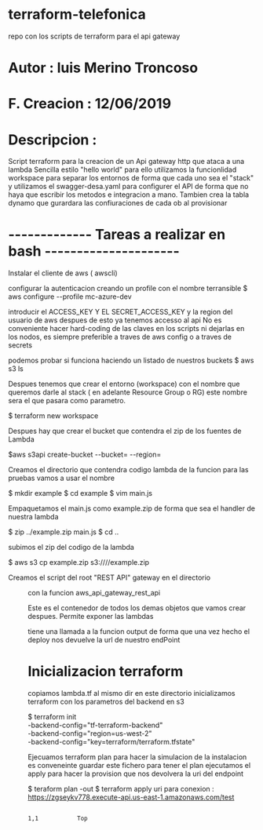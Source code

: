 # terraform-telefonica
repo con los scripts de terraform para el api gateway

# Autor       : luis Merino Troncoso 
# F. Creacion : 12/06/2019

# Descripcion : 
 Script terraform para la creacion de un Api gateway http que ataca
 a una lambda Sencilla estilo "hello world" para ello utilizamos la
 funcionlidad workspace para separar los entornos de forma que
 cada uno sea el "stack" y utilizamos el swagger-desa.yaml para
 configurer el API de forma que no haya que escribir los metodos e
 integracion a mano.
 Tambien crea la tabla dynamo que gurardara las confiuraciones de
 cada ob al provisionar

# ------------- Tareas a realizar en bash  ---------------------

Instalar el cliente de aws ( awscli)

configurar la autenticacion creando un profile con el nombre terransible
   $ aws configure --profile mc-azure-dev

introducir el ACCESS_KEY Y EL SECRET_ACCESS_KEY y la region del usuario de aws
despues de esto ya tenemos accesso al api
No es conveniente hacer hard-coding de las claves en los scripts ni dejarlas
en los nodos, es siempre preferible a traves de aws config o a traves de
secrets

podemos probar si funciona haciendo un listado de nuestros buckets
$ aws s3 ls

Despues tenemos  que crear el entorno (workspace) con el nombre
que queremos darle al stack ( en adelante Resource Group o RG) este nombre sera
el que pasara como parametro.

$ terraform new workspace <nombre workspace>

Despues hay que crear el bucket que contendra el zip de los fuentes de Lambda

$aws s3api create-bucket --bucket= <nombre workspace> --region=<region profile>

Creamos el directorio que contendra codigo lambda de la funcion
para las pruebas vamos a usar el nombre <example>

$ mkdir example
$ cd example
$ vim main.js

Empaquetamos el main.js como example.zip de forma que sea el handler de nuestra lambda

$ zip ../example.zip main.js
$ cd ..

subimos el zip del codigo de la lambda

$ aws s3 cp example.zip s3://<nombre workspace>/<version>/example.zip


Creamos el script del root "REST API" gateway en el directorio <dir>
con la funcion aws_api_gateway_rest_api

Este es el contenedor de todos los demas objetos que vamos  crear despues.
Permite exponer las lambdas

tiene una llamada a la funcion output de forma que una vez hecho el deploy
nos devuelve la url de nuestro endPoint

# Inicializacion terraform 
copiamos lambda.tf al mismo dir <terraform-mc>
en este directorio inicializamos terraform con los parametros del backend en s3

$ terraform init \
    -backend-config="tf-terraform-backend" \
    -backend-config="region=us-west-2" \
    -backend-config="key=terraform/terraform.tfstate"

Ejecuamos terraform plan para hacer la simulacion de la instalacion
es conveneinte guardar este fichero para tener el plan
ejecutamos el apply para hacer la provision que nos devolvera la
uri del endpoint

$ teraform plan -out <fichero>
$ terraform apply
   uri para conexion : https://zgseykv778.execute-api.us-east-1.amazonaws.com/test


                                                                          1,1           Top
